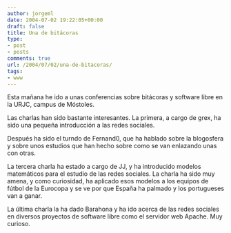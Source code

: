 ```yaml
---
author: jorgeml
date: 2004-07-02 19:22:05+00:00
draft: false
title: Una de bitácoras
type: 
- post
- posts
comments: true
url: /2004/07/02/una-de-bitacoras/
tags:
- www
---
```


Esta mañana he ido a unas conferencias sobre bitácoras y software libre en la URJC, campus de Móstoles.

Las charlas han sido bastante interesantes. La primera, a cargo de grex, ha sido una pequeña introducción a las redes sociales.

Después ha sido el turndo de Fernand0, que ha hablado sobre la blogosfera y sobre unos estudios que han hecho sobre como se van enlazando unas con otras.

La tercera charla ha estado a cargo de JJ, y ha introducido modelos matemáticos para el estudio de las redes sociales. La charla ha sido muy amena, y como curiosidad, ha aplicado esos modelos a los equipos de fútbol de la Eurocopa y se ve por que España ha palmado y los portugueses van a ganar.

La última charla la ha dado Barahona y ha ido acerca de las redes sociales en diversos proyectos de software libre como el servidor web Apache. Muy curioso.
